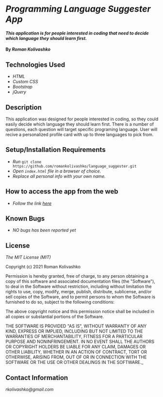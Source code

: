 # _Programming Language Suggester App_

#### _This application is for people interested in coding that need to decide which language they should learn first._

#### By _**Roman Kolivashko**_

## Technologies Used

* _HTML_
* _Custom CSS_
* _Bootstrap_
* _jQuery_

## Description

This application was designed for people interested in coding, so they could easily decide which language they should learn first. There is a number of questions, each question will target specific programing language. User will recive a personalized profile card with up to three languages to pick from.

## Setup/Installation Requirements

* _Run_ `git clone https://github.com/romankolivashko/language_suggester.git`
* _Open `index.html` file in a browser of choice._
* _Replace all personal info with your own name._

## How to access the app from the web
* _Follow the link [here](https://romankolivashko.github.io/language_suggester/)_ 

## Known Bugs

* _NO bugs has been reported yet_

## License

_The MIT License (MIT)_

Copyright (c) 2021 Roman Kolivashko

Permission is hereby granted, free of charge, to any person obtaining a copy of this software and associated documentation files (the "Software"), to deal in the Software without restriction, including without limitation the rights to use, copy, modify, merge, publish, distribute, sublicense, and/or sell copies of the Software, and to permit persons to whom the Software is furnished to do so, subject to the following conditions:

The above copyright notice and this permission notice shall be included in all copies or substantial portions of the Software.

THE SOFTWARE IS PROVIDED "AS IS", WITHOUT WARRANTY OF ANY KIND, EXPRESS OR IMPLIED, INCLUDING BUT NOT LIMITED TO THE WARRANTIES OF MERCHANTABILITY, FITNESS FOR A PARTICULAR PURPOSE AND NONINFRINGEMENT. IN NO EVENT SHALL THE AUTHORS OR COPYRIGHT HOLDERS BE LIABLE FOR ANY CLAIM, DAMAGES OR OTHER LIABILITY, WHETHER IN AN ACTION OF CONTRACT, TORT OR OTHERWISE, ARISING FROM, OUT OF OR IN CONNECTION WITH THE SOFTWARE OR THE USE OR OTHER DEALINGS IN THE SOFTWARE._

## Contact Information

_rkolivashko@gmail.com_

